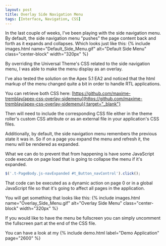 ```yaml
---
layout: post
title: Overlay Side Navigation Menu
tags: [Interface, Navigation, CSS]
---
```


In the last couple of weeks, I've been playing with the side navigation menu. By default, the side navigation menu "pushes" the page content back and forth as it expands and collapses.
Which looks just like this:
{% include images.html name="Default_Side_Menu.gif" alt="Default Side Menu" class="center-block" width="320px" %}

By overriding the Universal Theme's CSS related to the side navigation menu, I was able to make the menu display as an overlay.

I've also tested the solution on the Apex 5.1 EA2 and noticed that the html markup of the menu changed quite a bit in order to handle RTL applications.

You can retrieve both CSS here:
[https://github.com/maxime-tremblay/apex-css-overlay-sidemenu](https://github.com/maxime-tremblay/apex-css-overlay-sidemenu){:target="_blank"}

Then will need to include the corresponding CSS file either in the theme roller's custom CSS attribute or as an external file in your application's CSS files.

Additionally, by default, the side navigation menu remembers the previous state it was in. So if on a page you expand the menu and refresh it, the menu will be rendered as expanded.

What we can do to prevent that from happening is have some JavaScript code execute on page load that is going to collapse the menu if it's expanded.
```javascript
$('.t-PageBody.js-navExpanded #t_Button_navControl').click();
```

That code can be executed as a dynamic action on page 0 or in a global JavaScript file so that it's going to affect all pages in the application.

You will get something that looks like this:
{% include images.html name="Overlay_Side_Menu.gif" alt="Overlay Side Menu" class="center-block" width="320px" %}

If you would like to have the menu be fullscreen you can simply uncomment the fullscreen part at the end of the CSS file.

You can have a look at my {% include demo.html label="Demo Application" page="2600" %}